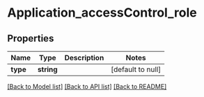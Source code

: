 # Application_accessControl_role

## Properties
Name | Type | Description | Notes
------------ | ------------- | ------------- | -------------
**type** | **string** |  | [default to null]

[[Back to Model list]](../README.md#documentation-for-models) [[Back to API list]](../README.md#documentation-for-api-endpoints) [[Back to README]](../README.md)


